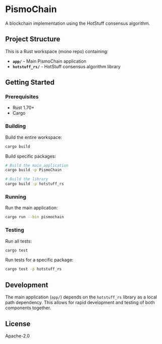 # PismoChain

A blockchain implementation using the HotStuff consensus algorithm.

## Project Structure

This is a Rust workspace (mono repo) containing:

- **`app/`** - Main PismoChain application
- **`hotstuff_rs/`** - HotStuff consensus algorithm library

## Getting Started

### Prerequisites

- Rust 1.70+ 
- Cargo

### Building

Build the entire workspace:

```bash
cargo build
```

Build specific packages:

```bash
# Build the main application
cargo build -p PismoChain

# Build the library
cargo build -p hotstuff_rs
```

### Running

Run the main application:

```bash
cargo run --bin pismochain
```

### Testing

Run all tests:

```bash
cargo test
```

Run tests for a specific package:

```bash
cargo test -p hotstuff_rs
```

## Development

The main application (`app/`) depends on the `hotstuff_rs` library as a local path dependency. This allows for rapid development and testing of both components together.

## License

Apache-2.0 